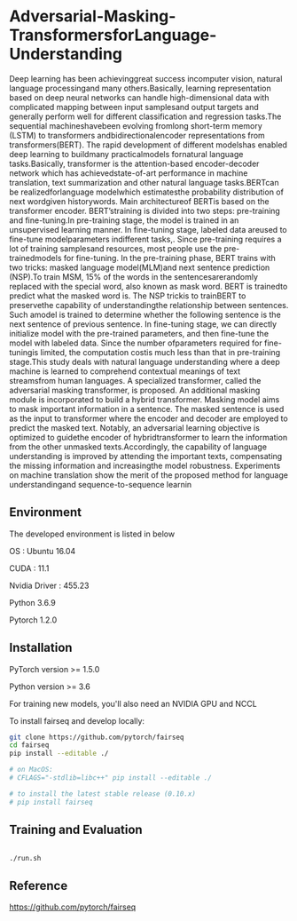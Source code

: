 # Adversarial-Masking-TransformersforLanguage-Understanding

  Deep  learning  has been achievinggreat  success  incomputer  vision,  natural language processingand many others.Basically, learning representation based on deep neural networks can handle high-dimensional data with complicated mapping between input samplesand output targets and generally perform well for different classification and regression tasks.The sequential machineshavebeen evolving fromlong short-term memory  (LSTM) to transformers andbidirectionalencoder representations  from transformers(BERT). The rapid development of different modelshas enabled deep learning  to buildmany  practicalmodels  fornatural  language  tasks.Basically, transformer is the attention-based encoder-decoder network which has achievedstate-of-art  performance  in machine  translation, text  summarization  and  other  natural language  tasks.BERTcan  be  realizedforlanguage  modelwhich  estimatesthe probability distribution of next wordgiven historywords. Main architectureof BERTis based on the transformer encoder. BERT’straining is divided into two steps: pre-training and fine-tuning.In pre-training stage, the model is trained in an unsupervised learning  manner.  In fine-tuning  stage, labeled  data areused  to  fine-tune modelparameters indifferent tasks,. Since pre-training requires a lot of training samplesand resources, most people use the pre-trainedmodels for fine-tuning. In the pre-training phase, BERT trains with two tricks: masked language model(MLM)and next sentence prediction (NSP).To train MSM, 15% of the words in the sentencesarerandomly replaced with the special word, also known as mask word. BERT is trainedto predict what the masked word is. The NSP trickis to trainBERT to preservethe capability of understandingthe relationship between sentences. Such amodel is trained to determine whether the following sentence is the next sentence of previous sentence. In fine-tuning stage, we can directly initialize model with the pre-trained parameters, and then fine-tune the model with labeled data. Since the number ofparameters required for fine-tuningis limited, the computation costis much less than that in pre-training stage.This study deals with natural language understanding where a deep machine is learned to comprehend contextual meanings of text streamsfrom human languages. A specialized transformer, called the adversarial masking transformer, is proposed. An additional masking module is incorporated to build a hybrid transformer. Masking model aims to mask important information in a sentence. The masked sentence is used as the input to transformer where the encoder and decoder are employed to predict the masked text. Notably, an adversarial learning objective is optimized to guidethe encoder of hybridtransformer to learn the information from the other unmasked texts.Accordingly, the capability of language understanding is improved by attending the important texts, compensating the  missing  information and increasingthe model  robustness. Experiments  on  machine  translation  show  the  merit  of the  proposed  method  for language understandingand sequence-to-sequence learnin

## Environment

The developed environment is listed in below 

OS : Ubuntu 16.04 

CUDA : 11.1

Nvidia Driver : 455.23

Python 3.6.9

Pytorch 1.2.0

## Installation

PyTorch version >= 1.5.0

Python version >= 3.6

For training new models, you'll also need an NVIDIA GPU and NCCL

To install fairseq and develop locally:

```sh
git clone https://github.com/pytorch/fairseq
cd fairseq
pip install --editable ./

# on MacOS:
# CFLAGS="-stdlib=libc++" pip install --editable ./

# to install the latest stable release (0.10.x)
# pip install fairseq
```

## Training and Evaluation

```sh

./run.sh

```


## Reference

https://github.com/pytorch/fairseq
